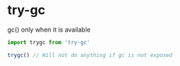 # try-gc
gc() only when it is available

```javascript
import trygc from 'try-gc'

trygc() // Will not do anything if gc is not exposed
```
